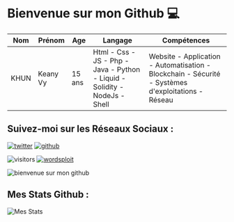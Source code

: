 # Bienvenue sur mon Github 💻
| Nom | Prénom | Age | Langage | Compétences |
|---  |---     |---  |---      |---
| KHUN | Keany Vy | 15 ans | Html - Css - JS - Php - Java - Python - Liquid - Solidity - NodeJs - Shell | Website - Application - Automatisation - Blockchain - Sécurité - Systèmes d'exploitations - Réseau

## Suivez-moi sur les Réseaux Sociaux :  
[![twitter](https://img.shields.io/twitter/follow/thisiskeanyvy?style=social)](https://twitter.com/thisiskeanyvy)
[![github](https://img.shields.io/github/followers/thisiskeanyvy?style=social)](https://github.com/thisiskeanyvy)

![visitors](https://visitor-badge.glitch.me/badge?page_id=page.id=thisiskeanyvy.thisiskeanyvy)
[![wordsploit](https://img.shields.io/github/languages/top/thisiskeanyvy/wordsploit)](https://github.com/thisiskeanyvy/wordsploit)

![bienvenue sur mon github](https://zupimages.net/up/20/48/5vkf.gif)

## Mes Stats Github :  
![Mes Stats](https://github-readme-stats.vercel.app/api?username=thisiskeanyvy&show_icons=true&theme=radical)
